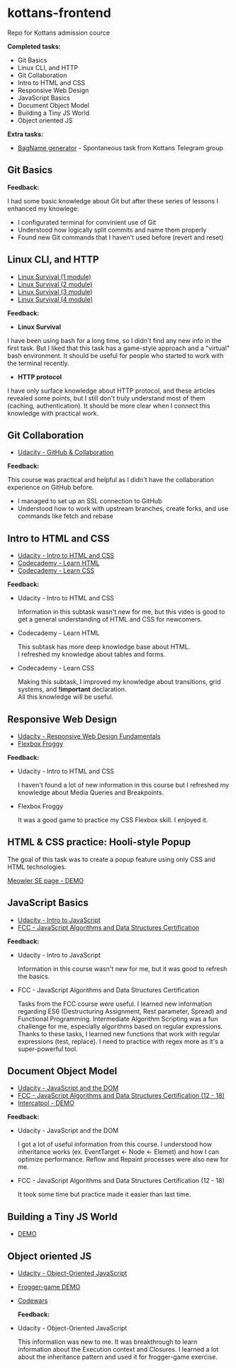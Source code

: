 # kottans-frontend

Repo for Kottans admission cource

**Completed tasks:**

- Git Basics
- Linux CLI, and HTTP
- Git Collaboration
- Intro to HTML and CSS
- Responsive Web Design
- JavaScript Basics
- Document Object Model
- Building a Tiny JS World
- Object oriented JS

**Extra tasks:**

- [BagName generator](https://usides.github.io/BagName/) - Spontaneous task from Kottans Telegram group

## Git Basics

**Feedback:**

I had some basic knowledge about Git but after these series of lessons I enhanced my knowlege:

- I configurated terminal for convinient use of Git
- Understood how logically split commits and name them properly
- Found new Git commands that I haven't used before (revert and reset)

## Linux CLI, and HTTP

- [Linux Survival (1 module)](https://github.com/usides/kottans-frontend/blob/main/task_linux_cli/2020-10-13_16-04.png?raw=true)
- [Linux Survival (2 module)](https://github.com/usides/kottans-frontend/blob/main/task_linux_cli/2020-10-13_16-23.png?raw=true)
- [Linux Survival (3 module)](https://github.com/usides/kottans-frontend/blob/main/task_linux_cli/2020-10-13_16-38.png?raw=true)
- [Linux Survival (4 module)](https://github.com/usides/kottans-frontend/blob/main/task_linux_cli/2020-10-13_16-53.png?raw=true)

**Feedback:**

- **Linux Survival**

I have been using bash for a long time, so I didn't find any new info in the first task. But I liked that this task has a game-style approach and a "virtual" bash environment. It should be useful for people who started to work with the terminal recently.

- **HTTP protocol**

I have only surface knowledge about HTTP protocol, and these articles revealed some points, but I still don't truly understand most of them (caching, authentication). It should be more clear when I connect this knowledge with practical work.

## Git Collaboration

- [Udacity - GitHub & Collaboration](https://github.com/usides/kottans-frontend/blob/main/task_git_collaboration/2020-10-14_15-42.png?raw=true)

**Feedback:**

This course was practical and helpful as I didn't have the collaboration experience on GitHub before.

- I managed to set up an SSL connection to GitHub
- Understood how to work with upstream branches, create forks, and use commands like fetch and rebase

## Intro to HTML and CSS

- [Udacity - Intro to HTML and CSS](https://github.com/usides/kottans-frontend/blob/main/task_html_css_intro/2020-10-15_11-25.png?raw=true)
- [Codecademy - Learn HTML](https://github.com/usides/kottans-frontend/blob/main/task_html_css_intro/2020-10-16_11-02.png?raw=true)
- [Codecademy - Learn CSS](https://github.com/usides/kottans-frontend/blob/main/task_html_css_intro/2020-10-17_17-11.png?raw=true)

**Feedback:**

- Udacity - Intro to HTML and CSS

  Information in this subtask wasn't new for me, but this video is good to get a general understanding of HTML and CSS for newcomers.

- Codecademy - Learn HTML

  This subtask has more deep knowledge base about HTML.<br />
  I refreshed my knowledge about tables and forms.

- Codecademy - Learn CSS

  Making this subtask, I improved my knowledge about transitions, grid systems, and **!important** declaration. <br />
  All this knowledge will be useful.

## Responsive Web Design

- [Udacity - Responsive Web Design Fundamentals](https://github.com/usides/kottans-frontend/blob/main/task_responsive_web_design/2020-10-18_14-13.png?raw=true)
- [Flexbox Froggy](https://github.com/usides/kottans-frontend/blob/main/task_responsive_web_design/2020-10-18_14-46.png?raw=true)

**Feedback:**

- Udacity - Intro to HTML and CSS

  I haven't found a lot of new information in this course but I refreshed my knowledge about Media Queries and Breakpoints.

- Flexbox Froggy

  It was a good game to practice my CSS Flexbox skill. I enjoyed it.

## HTML & CSS practice: Hooli-style Popup

The goal of this task was to create a popup feature using only CSS and HTML technologies.

[Meowler SE page - DEMO](https://usides.github.io/meoowler/)

## JavaScript Basics

- [Udacity - Intro to JavaScript](https://github.com/usides/kottans-frontend/blob/main/task_js_basics/2020-10-22_15-37.png?raw=true)
- [FCC - JavaScript Algorithms and Data Structures Certification](https://github.com/usides/kottans-frontend/blob/main/task_js_basics/2020-10-27_14-07.png?raw=true)

**Feedback:**

- Udacity - Intro to JavaScript

  Information in this course wasn't new for me, but it was good to refresh the basics.

- FCC - JavaScript Algorithms and Data Structures Certification

  Tasks from the FCC course were useful. I learned new information regarding ES6 (Destructuring Assignment, Rest parameter, Spread) and Functional Programming. Intermediate Algorithm Scripting was a fun challenge for me, especially algorithms based on regular expressions. Thanks to these tasks, I learned new functions that work with regular expressions (test, replace). I need to practice with regex more as it's a super-powerful tool.

## Document Object Model

- [Udacity - JavaScript and the DOM](https://github.com/usides/kottans-frontend/blob/main/task_js_dom/2020-10-30_11-24.png?raw=true)
- [FCC - JavaScript Algorithms and Data Structures Certification (12 - 18)](https://github.com/usides/kottans-frontend/blob/main/task_js_dom/2020-10-30_13-38.png?raw=true)
- [Intercatpol - DEMO](https://usides.github.io/intercatpol/)

**Feedback:**

- Udacity - JavaScript and the DOM

  I got a lot of useful information from this course.
  I understood how inheritance works (ex. EventTarget <- Node <- Elemet) and how I can optimize performance.
  Reflow and Repaint processes were also new for me.

- FCC - JavaScript Algorithms and Data Structures Certification (12 - 18)

  It took some time but practice made it easier than last time.

## Building a Tiny JS World

- [DEMO](https://usides.github.io/a-tiny-JS-world/)

## Object oriented JS

- [Udacity - Object-Oriented JavaScript](https://github.com/usides/kottans-frontend/blob/main/task_js_oop/2020-11-03_20-17.png?raw=true)
- [Frogger-game DEMO](https://usides.github.io/frontend-nanodegree-arcade-game/)
- [Codewars](https://www.codewars.com/users/usides)

  **Feedback:**

- Udacity - Object-Oriented JavaScript

  This information was new to me. It was breakthrough to learn information about the Execution context and Closures. I learned a lot about the inheritance pattern and used it for frogger-game exercise.
